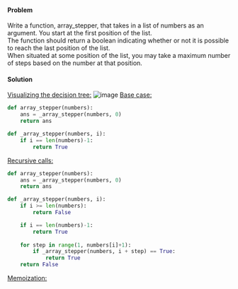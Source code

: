 #### Problem
Write a function, array_stepper, that takes in a list of numbers as an argument. You start at the first position of the list.</br>
The function should return a boolean indicating whether or not it is possible to reach the last position of the list.</br>
When situated at some position of the list, you may take a maximum number of steps based on the number at that position.</br>
#### Solution
<ins>Visualizing the decision tree:</ins>
![image](https://github.com/user-attachments/assets/28092dd2-f708-49fe-a80c-bd8ea5e1b6cd)
<ins>Base case:</ins>
```python
def array_stepper(numbers):
    ans = _array_stepper(numbers, 0)
    return ans

def _array_stepper(numbers, i):
    if i == len(numbers)-1:
        return True
```
<ins>Recursive calls:</ins>
```python
def array_stepper(numbers):
    ans = _array_stepper(numbers, 0)
    return ans

def _array_stepper(numbers, i):
    if i >= len(numbers):
        return False

    if i == len(numbers)-1:
        return True
    
    for step in range(1, numbers[i]+1):
        if _array_stepper(numbers, i + step) == True:
            return True
    return False
```
<ins>Memoization:</ins>
